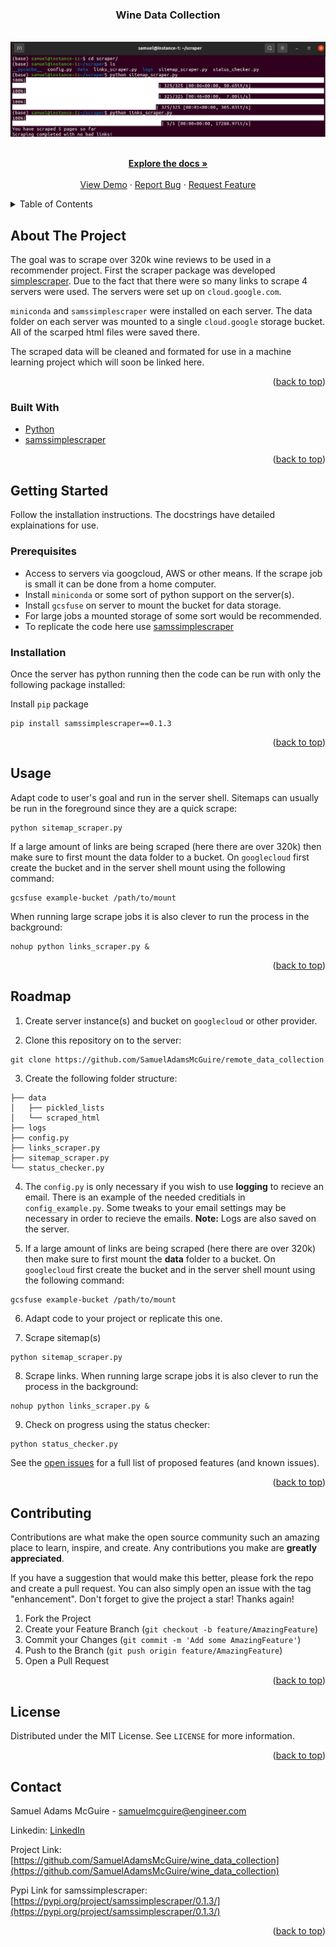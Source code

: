 <div id="top"></div>

<h3 align="center">Wine Data Collection</h3>

<br />
<div align="center">
  <a href="https://github.com/SamuelAdamsMcGuire/wine_data_collection">
    <img src="images/server.png" alt="Logo">
  </a>


  <p align="center">
    <br />
    <a href="https://github.com/SamuelAdamsMcGuire/wine_data_collection"><strong>Explore the docs »</strong></a>
    <br />
    <br />
    <a href="https://github.com/SamuelAdamsMcGuire/wine_data_collection">View Demo</a>
    ·
    <a href="https://github.com/SamuelAdamsMcGuire/wine_data_collection/issues">Report Bug</a>
    ·
    <a href="https://github.com/SamuelAdamsMcGuire/wine_data_collection/issues">Request Feature</a>
  </p>
</div>


<!-- TABLE OF CONTENTS -->
<details>
  <summary>Table of Contents</summary>
  <ol>
    <li>
      <a href="#about-the-project">About The Project</a>
      <ul>
        <li><a href="#built-with">Built With</a></li>
      </ul>
    </li>
    <li>
      <a href="#getting-started">Getting Started</a>
      <ul>
        <li><a href="#prerequisites">Prerequisites</a></li>
        <li><a href="#installation">Installation</a></li>
      </ul>
    </li>
    <li><a href="#usage">Usage</a></li>
    <li><a href="#roadmap">Roadmap</a></li>
    <li><a href="#contributing">Contributing</a></li>
    <li><a href="#license">License</a></li>
    <li><a href="#contact">Contact</a></li>
  </ol>
</details>


<!-- ABOUT THE PROJECT -->
## About The Project

The goal was to scrape over 320k wine reviews to be used in a recommender project. First the scraper package was developed [simplescraper](https://github.com/SamuelAdamsMcGuire/simplescraper). Due to the fact that there were so many links to scrape 4 servers were used. The servers were set up on `cloud.google.com`. 

`miniconda` and `samssimplescraper` were installed on each server. The data folder on each server was mounted to a single `cloud.google` storage bucket. All of the scarped html files were saved there. 

The scraped data will be cleaned and formated for use in a machine learning project which will soon be linked here. 

<p align="right">(<a href="#top">back to top</a>)</p>


### Built With

* [Python](https://www.python.org/)
* [samssimplescraper](https://github.com/SamuelAdamsMcGuire/simplescraper)

<p align="right">(<a href="#top">back to top</a>)</p>



<!-- GETTING STARTED -->
## Getting Started

Follow the installation instructions. The docstrings have detailed explainations for use. 

### Prerequisites

- Access to servers via googcloud, AWS or other means. If the scrape job is small it can be done from a home computer.
- Install `miniconda` or some sort of python support on the server(s).
- Install `gcsfuse` on server to mount the bucket for data storage.
- For large jobs a mounted storage of some sort would be recommended.
- To replicate the code here use [samssimplescraper](https://github.com/SamuelAdamsMcGuire/simplescraper)

### Installation

Once the server has python running then the code can be run with only the following package installed:

Install `pip` package
  ```shell
  pip install samssimplescraper==0.1.3
  ```
                
<p align="right">(<a href="#top">back to top</a>)</p>


<!-- USAGE EXAMPLES -->
## Usage

Adapt code to user's goal and run in the server shell. Sitemaps can usually be run in the foreground since they are a quick scrape:

```shell
python sitemap_scraper.py
``` 

If a large amount of links are being scraped (here there are over 320k) then make sure to first mount the data folder to a bucket. On `googlecloud` first create the bucket and in the server shell mount using the following command:

```shell
gcsfuse example-bucket /path/to/mount
```

When running large scrape jobs it is also clever to run the process in the background:

```shell
nohup python links_scraper.py &
``` 

<p align="right">(<a href="#top">back to top</a>)</p>


<!-- ROADMAP -->
## Roadmap

1. Create server instance(s) and bucket on `googlecloud` or other provider.

2. Clone this repository on to the server:

```shell
git clone https://github.com/SamuelAdamsMcGuire/remote_data_collection
``` 

3. Create the following folder structure:

```shell
├── data
│   ├── pickled_lists
│   └── scraped_html
├── logs    
├── config.py
├── links_scraper.py
├── sitemap_scraper.py
└── status_checker.py
```
4. The `config.py` is only necessary if you wish to use **logging** to recieve an email. There is an example of the needed creditials in `config_example.py`. Some tweaks to your email settings may be necessary in order to recieve the emails. **Note:** Logs are also saved on the server.  

5. If a large amount of links are being scraped (here there are over 320k) then make sure to first mount the **data** folder to a bucket. On `googlecloud` first create the bucket and in the server shell mount using the following command:

```shell
gcsfuse example-bucket /path/to/mount
```

6. Adapt code to your project or replicate this one.

7. Scrape sitemap(s)

```shell
python sitemap_scraper.py
``` 

8. Scrape links. When running large scrape jobs it is also clever to run the process in the background:

```shell
nohup python links_scraper.py &
``` 

9. Check on progress using the status checker:

```shell
python status_checker.py
``` 

See the [open issues](https://github.com/SamuelAdamsMcGuire/wine_data_collection/issues) for a full list of proposed features (and known issues).

<p align="right">(<a href="#top">back to top</a>)</p>

<!-- CONTRIBUTING -->
## Contributing

Contributions are what make the open source community such an amazing place to learn, inspire, and create. Any contributions you make are **greatly appreciated**.

If you have a suggestion that would make this better, please fork the repo and create a pull request. You can also simply open an issue with the tag "enhancement".
Don't forget to give the project a star! Thanks again!

1. Fork the Project
2. Create your Feature Branch (`git checkout -b feature/AmazingFeature`)
3. Commit your Changes (`git commit -m 'Add some AmazingFeature'`)
4. Push to the Branch (`git push origin feature/AmazingFeature`)
5. Open a Pull Request

<p align="right">(<a href="#top">back to top</a>)</p>


<!-- LICENSE -->
## License

Distributed under the MIT License. See `LICENSE` for more information.

<p align="right">(<a href="#top">back to top</a>)</p>


<!-- CONTACT -->
## Contact

Samuel Adams McGuire - samuelmcguire@engineer.com

Linkedin: [LinkedIn](https://www.linkedin.com/in/samuel-mcguire/)

Project Link: [https://github.com/SamuelAdamsMcGuire/wine_data_collection](https://github.com/SamuelAdamsMcGuire/wine_data_collection)

Pypi Link for samssimplescraper: [https://pypi.org/project/samssimplescraper/0.1.3/](https://pypi.org/project/samssimplescraper/0.1.3/)

<p align="right">(<a href="#top">back to top</a>)</p>
